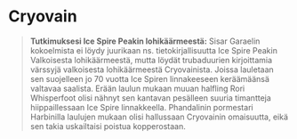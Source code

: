 # Cryovain
>**Tutkimuksesi Ice Spire Peakin lohikäärmeestä:**
>Sisar Garaelin kokoelmista ei löydy juurikaan ns. tietokirjallisuutta Ice Spire Peakin Valkoisesta lohikäärmeestä, mutta löydät trubaduurien kirjoittamia värssyjä valkoisesta lohikäärmeestä Cryovainista. Joissa lauletaan sen suojelleen jo 70 vuotta Ice Spiren linnakeeseen keräämäänsä valtavaa saalista. Erään laulun mukaan muuan halfling Rori Whisperfoot olisi nähnyt sen kantavan pesälleen suuria timantteja hiippaillessaan Ice Spire linnakkeella. Phandalinin pormestari Harbinilla laulujen mukaan olisi hallussaan Cryovainin omaisuutta, eikä sen takia uskailtaisi poistua kopperostaan.